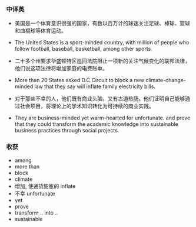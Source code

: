 ### 中译英

- 美国是一个体育意识很强的国家，有数以百万计的球迷关注足球、棒球、篮球和曲棍球等体育运动。

- The United States is a sport-minded country, with million of people who follow football, baseball, basketball, among other sports.


- 二十多个州要求华盛顿特区巡回法院阻止一项新的关注气候变化的联邦法律，他们说这项法律将增加家庭的电费账单。

- More than 20 States asked D.C Circuit to block a new climate-change-minded law that they say will inflate family electricity bills.


- 对于那些不幸的人，他们既有商业头脑，又有古道热肠。他们证明自己能够通过社会项目，将理论上的学术知识转化为可持续的商业实践。

- They are business-minded yet warm-hearted for unfortunate. and prove that they could transform the academic knowledge into sustainable business practices through social projects.

### 收获

- among
- more than
- block
- climate
- 增加, 使通货膨胀的 inflate
- 不幸 unfortunate
- yet
- prove
- transform .. into ..
- sustainable